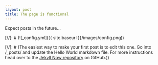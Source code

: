 ```yaml
---
layout: post
title: The page is functional
---
```


Expect posts in the future...

[//]: # (![_config.yml]({{ site.baseurl }}/images/config.png))

[//]: # (The easiest way to make your first post is to edit this one. Go into /_posts/ and update the Hello World markdown file. For more  instructions head over to the [Jekyll Now repository](https://github.com/barryclark/jekyll-now) on GitHub.))
